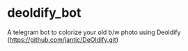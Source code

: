 # deoldify_bot
A telegram bot to colorize your old b/w photo using Deoldify (https://github.com/jantic/DeOldify.git)
